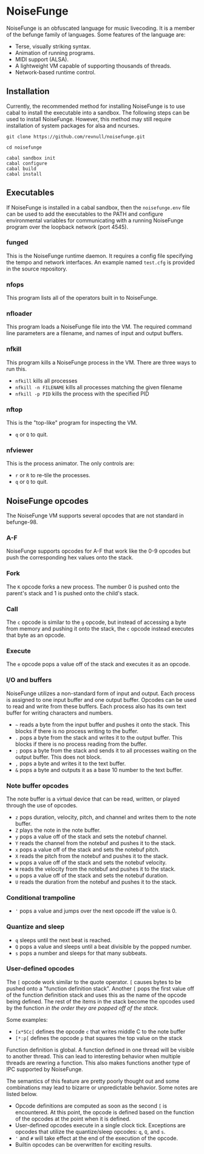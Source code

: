# NoiseFunge

NoiseFunge is an obfuscated language for music livecoding. It is a member of
the befunge family of languages. Some features of the language are:

- Terse, visually striking syntax.
- Animation of running programs.
- MIDI support (ALSA).
- A lightweight VM capable of supporting thousands of threads.
- Network-based runtime control.

## Installation

Currently, the recommended method for installing NoiseFunge is to use cabal
to install the executable into a sandbox. The following steps can be used to
install NoiseFunge. However, this method may still require installation of
system packages for alsa and ncurses.

```
git clone https://github.com/revnull/noisefunge.git

cd noisefunge

cabal sandbox init
cabal configure
cabal build
cabal install
```

## Executables

If NoiseFunge is installed in a cabal sandbox, then the `noisefunge.env` file
can be used to add the executables to the PATH and configure environmental
variables for communicating with a running NoiseFunge program over the loopback
network (port 4545).

### funged

This is the NoiseFunge runtime daemon. It requires a config file specifying
the tempo and network interfaces. An example named `test.cfg` is provided
in the source repository.

### nfops

This program lists all of the operators built in to NoiseFunge.

### nfloader

This program loads a NoiseFunge file into the VM. The required command line
parameters are a filename, and names of input and output buffers.

### nfkill

This program kills a NoiseFunge process in the VM. There are three ways to run
this.

- `nfkill` kills all processes
- `nfkill -n FILENAME` kills all processes matching the given filename
- `nfkill -p PID` kills the process with the specified PID

### nftop

This is the "top-like" program for inspecting the VM.

- `q` or `Q` to quit.

### nfviewer

This is the process animator. The only controls are:

- `r` or `R` to re-tile the processes.
- `q` or `Q` to quit.

## NoiseFunge opcodes

The NoiseFunge VM supports several opcodes that are not standard in befunge-98.

### A-F

NoiseFunge supports opcodes for A-F that work like the 0-9 opcodes but push the
corresponding hex values onto the stack.

### Fork

The `K` opcode forks a new process. The number 0 is pushed onto the parent's
stack and 1 is pushed onto the child's stack.

### Call

The `c` opcode is similar to the `g` opcode, but instead of accessing a byte
from memory and pushing it onto the stack, the `c` opcode instead executes
that byte as an opcode.

### Execute

The `e` opcode pops a value off of the stack and executes it as an opcode.

### I/O and buffers

NoiseFunge utilizes a non-standard form of input and output. Each process is
assigned to one input buffer and one output buffer. Opcodes can be used to
read and write from these buffers. Each process also has its own text buffer
for writing characters and numbers.

- `~` reads a byte from the input buffer and pushes it onto the stack. This
blocks if there is no process writing to the buffer.
- `.` pops a byte from the stack and writes it to the output buffer. This
blocks if there is no process reading from the buffer.
- `;` pops a byte from the stack and sends it to all processes waiting on the
output buffer. This does not block.
- `,` pops a byte and writes it to the text buffer.
- `&` pops a byte and outputs it as a base 10 number to the text buffer.

###  Note buffer opcodes

The note buffer is a virtual device that can be read, written, or played
through the use of opcodes.

- `z` pops duration, velocity, pitch, and channel and writes them to the note
buffer.
- `Z` plays the note in the note buffer.
- `y` pops a value off of the stack and sets the notebuf channel.
- `Y` reads the channel from the notebuf and pushes it to the stack.
- `x` pops a value off of the stack and sets the notebuf pitch.
- `X` reads the pitch from the notebuf and pushes it to the stack.
- `w` pops a value off of the stack and sets the notebuf velocity.
- `W` reads the velocity from the notebuf and pushes it to the stack.
- `u` pops a value off of the stack and sets the notebuf duration.
- `U` reads the duration from the notebuf and pushes it to the stack.

### Conditional trampoline

- `'` pops a value and jumps over the next opcode iff the value is 0.

### Quantize and sleep

- `q` sleeps until the next beat is reached.
- `Q` pops a value and sleeps until a beat divisible by the popped number.
- `s` pops a number and sleeps for that many subbeats.

### User-defined opcodes

The `[` opcode work similar to the quote operator. `[` causes bytes to
be pushed onto a "function definition stack". Another `[` pops the first
value off of the function definition stack and uses this as the name of the
opcode being defined. The rest of the items in the stack become the opcodes
used by the function *in the order they are popped off of the stack*.

Some examples:

- `[x*5Cc[` defines the opcode `c` that writes middle C to the note buffer
- `[*:p[` defines the opcode `p` that squares the top value on the stack

Function definition is global. A function defined in one thread will be
visible to another thread. This can lead to interesting behavior when
multiple threads are rewring a function. This also makes functions another
type of IPC supported by NoiseFunge.

The semantics of this feature are pretty poorly thought out and some
combinations may lead to bizarre or unpredictable behavior. Some notes are
listed below.

- Opcode definitions are computed as soon as the second `[` is encountered. At
this point, the opcode is defined based on the function of the opcodes at the
point when it is defined.
- User-defined opcodes execute in a single clock tick. Exceptions are opcodes
that utilize the quantize/sleep opcodes: `q`, `Q`, and `s`.
- `'` and `#` will take effect at the end of the execution of the opcode.
- Builtin opcodes can be overwritten for exciting results.
